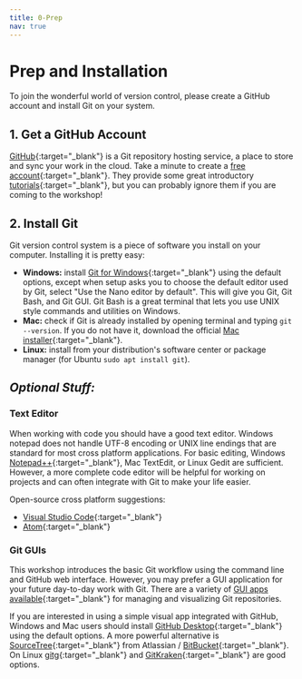 ```yaml
---
title: 0-Prep
nav: true
---
```


# Prep and Installation 

To join the wonderful world of version control, please create a GitHub account and install Git on your system.

## 1. Get a GitHub Account

[GitHub](https://github.com/){:target="_blank"} is a Git repository hosting service, a place to store and sync your work in the cloud. 
Take a minute to create a [free account](https://github.com/join){:target="_blank"}.
They provide some great introductory [tutorials](https://guides.github.com/){:target="_blank"}, but you can probably ignore them if you are coming to the workshop!

## 2. Install Git

Git version control system is a piece of software you install on your computer. 
Installing it is pretty easy:

- **Windows:** install [Git for Windows](https://gitforwindows.org/){:target="_blank"} using the default options, except when setup asks you to choose the default editor used by Git, select "Use the Nano editor by default". This will give you Git, Git Bash, and Git GUI. Git Bash is a great terminal that lets you use UNIX style commands and utilities on Windows.
- **Mac:** check if Git is already installed by opening terminal and typing `git --version`. If you do not have it, download the official [Mac installer](https://git-scm.com/downloads){:target="_blank"}.
- **Linux:** install from your distribution's software center or package manager (for Ubuntu `sudo apt install git`).

## *Optional Stuff:*

### Text Editor 

When working with code you should have a good text editor.
Windows notepad does not handle UTF-8 encoding or UNIX line endings that are standard for most cross platform applications. 
For basic editing, Windows [Notepad++](https://notepad-plus-plus.org/){:target="_blank"}, Mac TextEdit, or Linux Gedit are sufficient.
However, a more complete code editor will be helpful for working on projects and can often integrate with Git to make your life easier.

Open-source cross platform suggestions:

- [Visual Studio Code](https://code.visualstudio.com/){:target="_blank"}
- [Atom](https://atom.io/){:target="_blank"}

### Git GUIs

This workshop introduces the basic Git workflow using the command line and GitHub web interface. 
However, you may prefer a GUI application for your future day-to-day work with Git.
There are a variety of [GUI apps available](https://git-scm.com/downloads/guis){:target="_blank"} for managing and visualizing Git repositories.

If you are interested in using a simple visual app integrated with GitHub, Windows and Mac users should install [GitHub Desktop](https://desktop.github.com/){:target="_blank"} using the default options.
A more powerful alternative is [SourceTree](https://www.sourcetreeapp.com/){:target="_blank"} from Atlassian / [BitBucket](https://bitbucket.org/){:target="_blank"}.
On Linux [gitg](https://wiki.gnome.org/Apps/Gitg/){:target="_blank"} and [GitKraken](https://www.gitkraken.com/){:target="_blank"} are good options.
